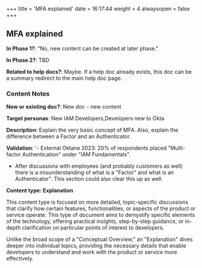 +++
title = 'MFA explained'
date = 16:17:44
weight = 4
alwaysopen = false
+++

## MFA explained

**In Phase 1?**: "No, new content can be created at later phase."

**In Phase 2?**: TBD

**Related to help docs?**: Maybe. If a help doc already exists, this doc can be a summary redirect to the main help doc page.



### Content Notes

**New or existing doc?**: New doc - new content

**Target personas**: New IAM Developers,Developers new to Okta

**Description**: Explain the very basic concept of MFA. Also, explain the difference between a Factor and an Authenticator.

**Validation**: '- External Oktane 2023: 20% of respondents placed "Multi-factor Authentication" under "IAM Fundamentals". 
- After discussions with employees (and probably customers as well) there is a misunderstanding of what is a "Factor" and what is an Authenticator". This section could also clear this up as well.

**Content type: Explanation**

This content type is focused on more detailed, topic-specific discussions that clarify how certain features, functionalities, or aspects of the product or service operate. This type of document aims to demystify specific elements of the technology, offering practical insights, step-by-step guidance, or in-depth clarification on particular points of interest to developers. 

Unlike the broad scope of a "Conceptual Overview," an "Explanation" dives deeper into individual topics, providing the necessary details that enable developers to understand and work with the product or service more effectively.


